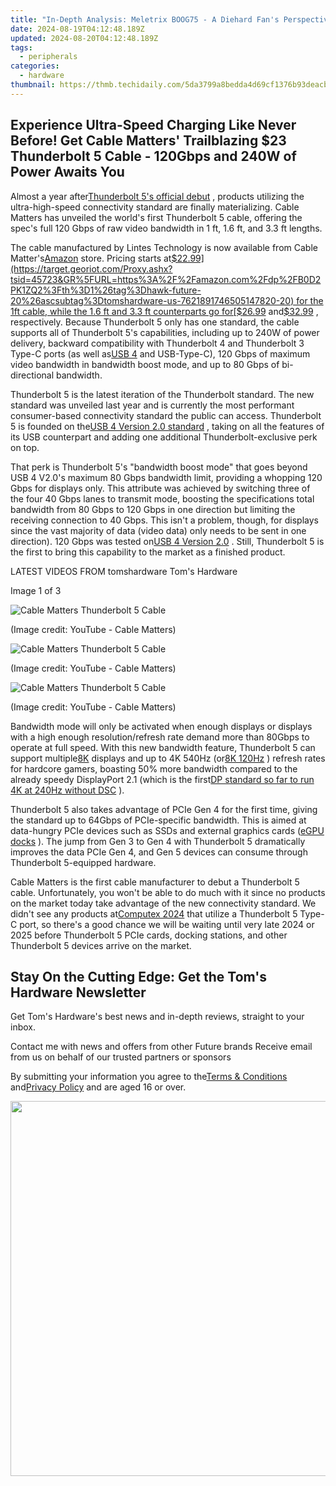 ```yaml
---
title: "In-Depth Analysis: Meletrix BOOG75 - A Diehard Fan's Perspective Over Casual Play"
date: 2024-08-19T04:12:48.189Z
updated: 2024-08-20T04:12:48.189Z
tags:
  - peripherals
categories:
  - hardware
thumbnail: https://thmb.techidaily.com/5da3799a8bedda4d69cf1376b93deacb85f38c0ac9294944d02b8e17d908c0f4.png
---
```


## Experience Ultra-Speed Charging Like Never Before! Get Cable Matters' Trailblazing $23 Thunderbolt 5 Cable - 120Gbps and 240W of Power Awaits You

Almost a year after[Thunderbolt 5's official debut](https://tools.techidaily.com) , products utilizing the ultra-high-speed connectivity standard are finally materializing. Cable Matters has unveiled the world's first Thunderbolt 5 cable, offering the spec's full 120 Gbps of raw video bandwidth in 1 ft, 1.6 ft, and 3.3 ft lengths.

 The cable manufactured by Lintes Technology is now available from Cable Matter's[Amazon](https://tools.techidaily.com) store. Pricing starts at[$22.99](https://target.georiot.com/Proxy.ashx?tsid=45723&GR%5FURL=https%3A%2F%2Famazon.com%2Fdp%2FB0D2PK1ZQ2%3Fth%3D1%26tag%3Dhawk-future-20%26ascsubtag%3Dtomshardware-us-7621891746505147820-20) for the 1ft cable, while the 1.6 ft and 3.3 ft counterparts go for[$26.99](https://target.georiot.com/Proxy.ashx?tsid=45723&GR%5FURL=https%3A%2F%2Famazon.com%2Fdp%2FB0CP8LLC8N%3Fth%3D1%26tag%3Dhawk-future-20%26ascsubtag%3Dtomshardware-us-8519558050042380088-20) and[$32.99](https://target.georiot.com/Proxy.ashx?tsid=45723&GR%5FURL=https%3A%2F%2Famazon.com%2Fdp%2FB0CP8K1C59%3Fth%3D1%26tag%3Dhawk-future-20%26ascsubtag%3Dtomshardware-us-9931211728430579030-20) , respectively. Because Thunderbolt 5 only has one standard, the cable supports all of Thunderbolt 5's capabilities, including up to 240W of power delivery, backward compatibility with Thunderbolt 4 and Thunderbolt 3 Type-C ports (as well as[USB 4](https://tools.techidaily.com) and USB-Type-C), 120 Gbps of maximum video bandwidth in bandwidth boost mode, and up to 80 Gbps of bi-directional bandwidth.

 Thunderbolt 5 is the latest iteration of the Thunderbolt standard. The new standard was unveiled last year and is currently the most performant consumer-based connectivity standard the public can access. Thunderbolt 5 is founded on the[USB 4 Version 2.0 standard](https://tools.techidaily.com) , taking on all the features of its USB counterpart and adding one additional Thunderbolt-exclusive perk on top.

 That perk is Thunderbolt 5's "bandwidth boost mode" that goes beyond USB 4 V2.0's maximum 80 Gbps bandwidth limit, providing a whopping 120 Gbps for displays only. This attribute was achieved by switching three of the four 40 Gbps lanes to transmit mode, boosting the specifications total bandwidth from 80 Gbps to 120 Gbps in one direction but limiting the receiving connection to 40 Gbps. This isn't a problem, though, for displays since the vast majority of data (video data) only needs to be sent in one direction). 120 Gbps was tested on[USB 4 Version 2.0](https://tools.techidaily.com) . Still, Thunderbolt 5 is the first to bring this capability to the market as a finished product.

 LATEST VIDEOS FROM tomshardware Tom's Hardware

 Image 1 of 3

![Cable Matters Thunderbolt 5 Cable](https://vanilla.futurecdn.net/cyclingnews/media/img/missing-image.svg)

 (Image credit: YouTube - Cable Matters)

![Cable Matters Thunderbolt 5 Cable](https://vanilla.futurecdn.net/cyclingnews/media/img/missing-image.svg)

 (Image credit: YouTube - Cable Matters)

![Cable Matters Thunderbolt 5 Cable](https://vanilla.futurecdn.net/cyclingnews/media/img/missing-image.svg)

 (Image credit: YouTube - Cable Matters)

 Bandwidth mode will only be activated when enough displays or displays with a high enough resolution/refresh rate demand more than 80Gbps to operate at full speed. With this new bandwidth feature, Thunderbolt 5 can support multiple[8K](https://tools.techidaily.com) displays and up to 4K 540Hz (or[8K 120Hz](https://tools.techidaily.com) ) refresh rates for hardcore gamers, boasting 50% more bandwidth compared to the already speedy DisplayPort 2.1 (which is the first[DP standard so far to run 4K at 240Hz without DSC](https://tools.techidaily.com) ).

 Thunderbolt 5 also takes advantage of PCIe Gen 4 for the first time, giving the standard up to 64Gbps of PCIe-specific bandwidth. This is aimed at data-hungry PCIe devices such as SSDs and external graphics cards ([eGPU docks](https://tools.techidaily.com) ). The jump from Gen 3 to Gen 4 with Thunderbolt 5 dramatically improves the data PCIe Gen 4, and Gen 5 devices can consume through Thunderbolt 5-equipped hardware.

 Cable Matters is the first cable manufacturer to debut a Thunderbolt 5 cable. Unfortunately, you won't be able to do much with it since no products on the market today take advantage of the new connectivity standard. We didn't see any products at[Computex 2024](https://tools.techidaily.com) that utilize a Thunderbolt 5 Type-C port, so there's a good chance we will be waiting until very late 2024 or 2025 before Thunderbolt 5 PCIe cards, docking stations, and other Thunderbolt 5 devices arrive on the market.

## Stay On the Cutting Edge: Get the Tom's Hardware Newsletter

 Get Tom's Hardware's best news and in-depth reviews, straight to your inbox.

 Contact me with news and offers from other Future brands  Receive email from us on behalf of our trusted partners or sponsors

 By submitting your information you agree to the[Terms & Conditions](https://futureplc.com/terms-conditions/) and[Privacy Policy](https://futureplc.com/privacy-policy/) and are aged 16 or over.

<ins class="adsbygoogle"
     style="display:block"
     data-ad-format="autorelaxed"
     data-ad-client="ca-pub-7571918770474297"
     data-ad-slot="1223367746"></ins>



<ins class="adsbygoogle"
     style="display:block"
     data-ad-client="ca-pub-7571918770474297"
     data-ad-slot="8358498916"
     data-ad-format="auto"
     data-full-width-responsive="true"></ins>



<!-- affiliate ads begin -->
<a href="https://appsumo.8odi.net/c/5597632/2082532/7443" target="_top" id="2082532"><img src="//a.impactradius-go.com/display-ad/7443-2082532" border="0" alt="" width="1200" height="600"/></a><img height="0" width="0" src="https://appsumo.8odi.net/i/5597632/2082532/7443" style="position:absolute;visibility:hidden;" border="0" />
<!-- affiliate ads end -->